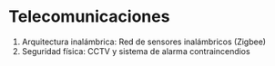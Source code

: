 # Telecomunicaciones
1. Arquitectura inalámbrica: Red de sensores inalámbricos (Zigbee)
2. Seguridad física: CCTV y sistema de alarma contraincendios

